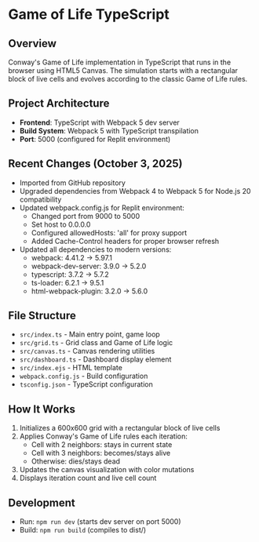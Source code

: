 # Game of Life TypeScript

## Overview
Conway's Game of Life implementation in TypeScript that runs in the browser using HTML5 Canvas. The simulation starts with a rectangular block of live cells and evolves according to the classic Game of Life rules.

## Project Architecture
- **Frontend**: TypeScript with Webpack 5 dev server
- **Build System**: Webpack 5 with TypeScript transpilation
- **Port**: 5000 (configured for Replit environment)

## Recent Changes (October 3, 2025)
- Imported from GitHub repository
- Upgraded dependencies from Webpack 4 to Webpack 5 for Node.js 20 compatibility
- Updated webpack.config.js for Replit environment:
  - Changed port from 9000 to 5000
  - Set host to 0.0.0.0
  - Configured allowedHosts: 'all' for proxy support
  - Added Cache-Control headers for proper browser refresh
- Updated all dependencies to modern versions:
  - webpack: 4.41.2 → 5.97.1
  - webpack-dev-server: 3.9.0 → 5.2.0
  - typescript: 3.7.2 → 5.7.2
  - ts-loader: 6.2.1 → 9.5.1
  - html-webpack-plugin: 3.2.0 → 5.6.0

## File Structure
- `src/index.ts` - Main entry point, game loop
- `src/grid.ts` - Grid class and Game of Life logic
- `src/canvas.ts` - Canvas rendering utilities
- `src/dashboard.ts` - Dashboard display element
- `src/index.ejs` - HTML template
- `webpack.config.js` - Build configuration
- `tsconfig.json` - TypeScript configuration

## How It Works
1. Initializes a 600x600 grid with a rectangular block of live cells
2. Applies Conway's Game of Life rules each iteration:
   - Cell with 2 neighbors: stays in current state
   - Cell with 3 neighbors: becomes/stays alive
   - Otherwise: dies/stays dead
3. Updates the canvas visualization with color mutations
4. Displays iteration count and live cell count

## Development
- Run: `npm run dev` (starts dev server on port 5000)
- Build: `npm run build` (compiles to dist/)
